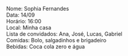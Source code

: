 Nome: Sophia Fernandes \
Data: 14/09 \
Horário: 16:00 \
Local: Minha casa \
Lista de convidados: Ana, José, Lucas, Gabriel \
Comidas: Bolo, salgadinhos e brigadeiro \
Bebidas: Coca cola zero e água 
